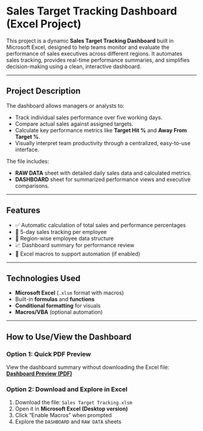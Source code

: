 #  Sales Target Tracking Dashboard (Excel Project)

This project is a dynamic **Sales Target Tracking Dashboard** built in Microsoft Excel, designed to help teams monitor and evaluate the performance of sales executives across different regions. It automates sales tracking, provides real-time performance summaries, and simplifies decision-making using a clean, interactive dashboard.

---

##  Project Description

The dashboard allows managers or analysts to:
- Track individual sales performance over five working days.
- Compare actual sales against assigned targets.
- Calculate key performance metrics like **Target Hit %** and **Away From Target %**.
- Visually interpret team productivity through a centralized, easy-to-use interface.

The file includes:
- **RAW DATA** sheet with detailed daily sales data and calculated metrics.
- **DASHBOARD** sheet for summarized performance views and executive comparisons.

---

##  Features

- ✅ Automatic calculation of total sales and performance percentages  
- 📅 5-day sales tracking per employee  
- 📍 Region-wise employee data structure  
- 📈 Dashboard summary for performance review  
- 🔁 Excel macros to support automation (if enabled)  

---

##  Technologies Used

- **Microsoft Excel** (`.xlsm` format with macros)  
- Built-in **formulas** and **functions**  
- **Conditional formatting** for visuals  
- **Macros/VBA** (optional automation)

---

##  How to Use/View the Dashboard

### Option 1: Quick PDF Preview  
View the dashboard summary without downloading the Excel file:  
[**Dashboard Preview (PDF)**](Dashboard%20Preview.pdf)

### Option 2: Download and Explore in Excel  
1. Download the file: `Sales Target Tracking.xlsm`
2. Open it in **Microsoft Excel (Desktop version)**
3. Click “Enable Macros” when prompted
4. Explore the `DASHBOARD` and `RAW DATA` sheets
